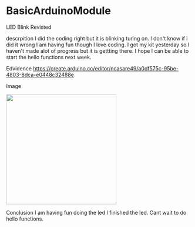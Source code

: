# BasicArduinoModule


LED Blink Revisted


descrpition
I did the coding right but it is blinking  turing on. I don't know if i did it wrong I am having fun though I love coding. I got my kit yesterday so I haven't made alot of progress but it is gettting there. I hope I can be able to start the hello functions next week.


Edvidence
https://create.arduino.cc/editor/ncasare49/a0df575c-95be-4803-8dca-e0448c32488e



Image

<img src="Images/Ledblinkrevisited.png" width="300">





Conclusion
I am having fun doing the led I finished the led. Cant wait to do hello functions.









